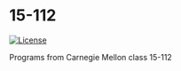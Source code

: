 15-112
============
[![License](http://img.shields.io/:license-mit-blue.svg)](http://doge.mit-license.org)
 
 Programs from Carnegie Mellon class 15-112
